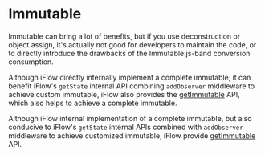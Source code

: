 # Immutable

Immutable can bring a lot of benefits, but if you use deconstruction or object.assign, it's actually not good for developers to maintain the code, or to directly introduce the drawbacks of the Immutable.js-band conversion consumption.

Although iFlow directly internally implement a complete immutable, it can benefit iFlow's `getState` internal API combining `addObserver` middleware to achieve custom immutable, iFlow also provides the [getImmutable](/docs/api/getImmutable.md) API, which also helps to achieve a complete immutable.

Although iFlow internal implementation of a complete immutable, but also conducive to iFlow's `getState` internal APIs combined with `addObserver` middleware to achieve customized immutable, iFlow provide [getImmutable](/docs/api/getImmutable.md) API.
 